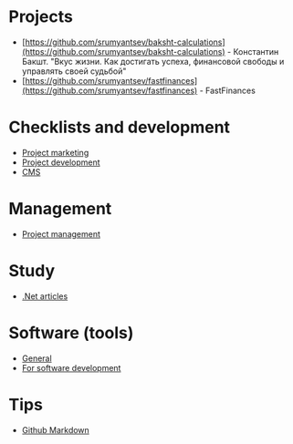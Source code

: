 # Projects
- [https://github.com/srumyantsev/baksht-calculations](https://github.com/srumyantsev/baksht-calculations) - Константин Бакшт. "Вкус жизни. Как достигать успеха, финансовой свободы и управлять своей судьбой"
- [https://github.com/srumyantsev/fastfinances](https://github.com/srumyantsev/fastfinances) - FastFinances

# Checklists and development
- [Project marketing](project-marketing)
- [Project development](project-development)
- [CMS](cms)

# Management
- [Project management](project-management)

# Study
- [.Net articles](net-articles)

# Software (tools)
- [General](software-general)
- [For software development](software-development)

# Tips
- [Github Markdown](https://guides.github.com/features/mastering-markdown/)
